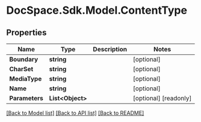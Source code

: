 # DocSpace.Sdk.Model.ContentType

## Properties

Name | Type | Description | Notes
------------ | ------------- | ------------- | -------------
**Boundary** | **string** |  | [optional] 
**CharSet** | **string** |  | [optional] 
**MediaType** | **string** |  | [optional] 
**Name** | **string** |  | [optional] 
**Parameters** | **List&lt;Object&gt;** |  | [optional] [readonly] 

[[Back to Model list]](../README.md#documentation-for-models) [[Back to API list]](../README.md#documentation-for-api-endpoints) [[Back to README]](../README.md)

